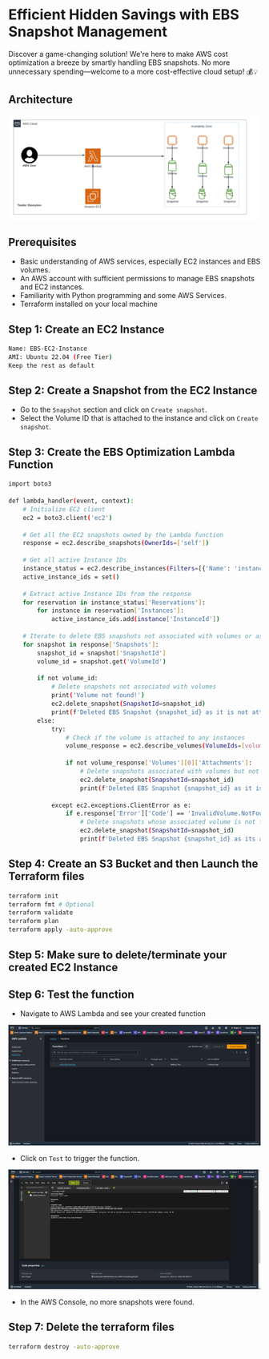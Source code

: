 # Efficient Hidden Savings with EBS Snapshot Management

Discover a game-changing solution! We're here to make AWS cost optimization a breeze by smartly handling EBS snapshots. No more unnecessary spending—welcome to a more cost-effective cloud setup! 💰💡

## Architecture

![flow](images/EBS-Cost-Optimization.png)

## Prerequisites

* Basic understanding of AWS services, especially EC2 instances and EBS volumes.
* An AWS account with sufficient permissions to manage EBS snapshots and EC2 instances.
* Familiarity with Python programming and some AWS Services.
* Terraform installed on your local machine

## Step 1: Create an EC2 Instance

```sh
Name: EBS-EC2-Instance
AMI: Ubuntu 22.04 (Free Tier)
Keep the rest as default
```
## Step 2: Create a Snapshot from the EC2 Instance

* Go to the `Snapshot` section and click on `Create snapshot`.
* Select the Volume ID that is attached to the instance and click on `Create snapshot`.

## Step 3: Create the EBS Optimization Lambda Function

```sh
import boto3

def lambda_handler(event, context):
    # Initialize EC2 client
    ec2 = boto3.client('ec2')

    # Get all the EC2 snapshots owned by the Lambda function
    response = ec2.describe_snapshots(OwnerIds=['self'])

    # Get all active Instance IDs
    instance_status = ec2.describe_instances(Filters=[{'Name': 'instance-state-name', 'Values': ['running']}])
    active_instance_ids = set()

    # Extract active Instance IDs from the response
    for reservation in instance_status['Reservations']:
        for instance in reservation['Instances']:
            active_instance_ids.add(instance['InstanceId'])

    # Iterate to delete EBS snapshots not associated with volumes or associated with stopped instances
    for snapshot in response['Snapshots']:
        snapshot_id = snapshot['SnapshotId']
        volume_id = snapshot.get('VolumeId')

        if not volume_id:
            # Delete snapshots not associated with volumes
            print('Volume not found!')
            ec2.delete_snapshot(SnapshotId=snapshot_id)
            print(f'Deleted EBS Snapshot {snapshot_id} as it is not attached to any volumes')
        else:
            try:
                # Check if the volume is attached to any instances
                volume_response = ec2.describe_volumes(VolumeIds=[volume_id])

                if not volume_response['Volumes'][0]['Attachments']:
                    # Delete snapshots associated with volumes but not attached to instances
                    ec2.delete_snapshot(SnapshotId=snapshot_id)
                    print(f'Deleted EBS Snapshot {snapshot_id} as it is attached to the volume {volume_id}, but the associated EC2 instance is not running')

            except ec2.exceptions.ClientError as e:
                if e.response['Error']['Code'] == 'InvalidVolume.NotFound':
                    # Delete snapshots whose associated volume is not found
                    ec2.delete_snapshot(SnapshotId=snapshot_id)
                    print(f'Deleted EBS Snapshot {snapshot_id} as its associated volume was not found')
```

## Step 4: Create an S3 Bucket and then Launch the Terraform files

```sh
terraform init
terraform fmt # Optional
terraform validate
terraform plan
terraform apply -auto-approve
```

## Step 5: Make sure to delete/terminate your created EC2 Instance 

## Step 6: Test the function

* Navigate to AWS Lambda and see your created function

![function](images/lambda-func.png)

* Click on `Test` to trigger the function.

![test](images/lambda-test.png)

* In the AWS Console, no more snapshots were found.

## Step 7: Delete the terraform files

```sh
terraform destroy -auto-approve
```



